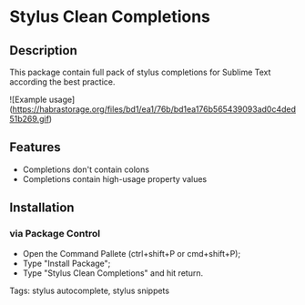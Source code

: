 # Stylus Clean Completions
## Description
This package contain full pack of stylus completions for Sublime Text according the best practice.

![Example usage]
(https://habrastorage.org/files/bd1/ea1/76b/bd1ea176b565439093ad0c4ded51b269.gif)

## Features
* Completions don't contain colons
* Completions contain high-usage property values

## Installation
### via Package Control
* Open the Command Pallete (ctrl+shift+P or cmd+shift+P);
* Type "Install Package";
* Type "Stylus Clean Completions" and hit return.


Tags: stylus autocomplete, stylus snippets

